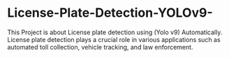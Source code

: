 # License-Plate-Detection-YOLOv9-
This Project is about License plate detection using (Yolo v9) Automatically. License plate detection plays a crucial role in various applications such as automated toll collection, vehicle tracking, and law enforcement.
